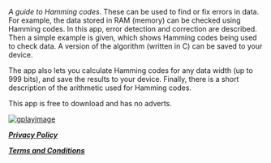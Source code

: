 

_A guide to Hamming codes_. These can be used to find or fix errors in data. 
For example, the data stored in RAM (memory) can be checked using Hamming codes.
In this app, error detection and correction are described.
Then a simple example is given, which shows Hamming codes being used to check data.
A version of the algorithm (written in C) can be saved to your device.

The app also lets you calculate Hamming codes for any data width (up to 999 bits), and save the results to your device.
Finally, there is a short description of the arithmetic used for Hamming codes.

This app is free to download and has no adverts.


[![gplayimage](https://github.com/vermilionpost/HammingCodes/blob/main/gplayimage.jpg)](https://firebase.google.com/support/privacy)


[**_Privacy Policy_**](./privacy) 

[**_Terms and Conditions_**](./terms) 
